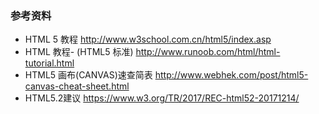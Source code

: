 ### 参考资料

- HTML 5 教程 http://www.w3school.com.cn/html5/index.asp
- HTML 教程- (HTML5 标准) http://www.runoob.com/html/html-tutorial.html
- HTML5 画布(CANVAS)速查简表 http://www.webhek.com/post/html5-canvas-cheat-sheet.html
- HTML5.2建议 https://www.w3.org/TR/2017/REC-html52-20171214/